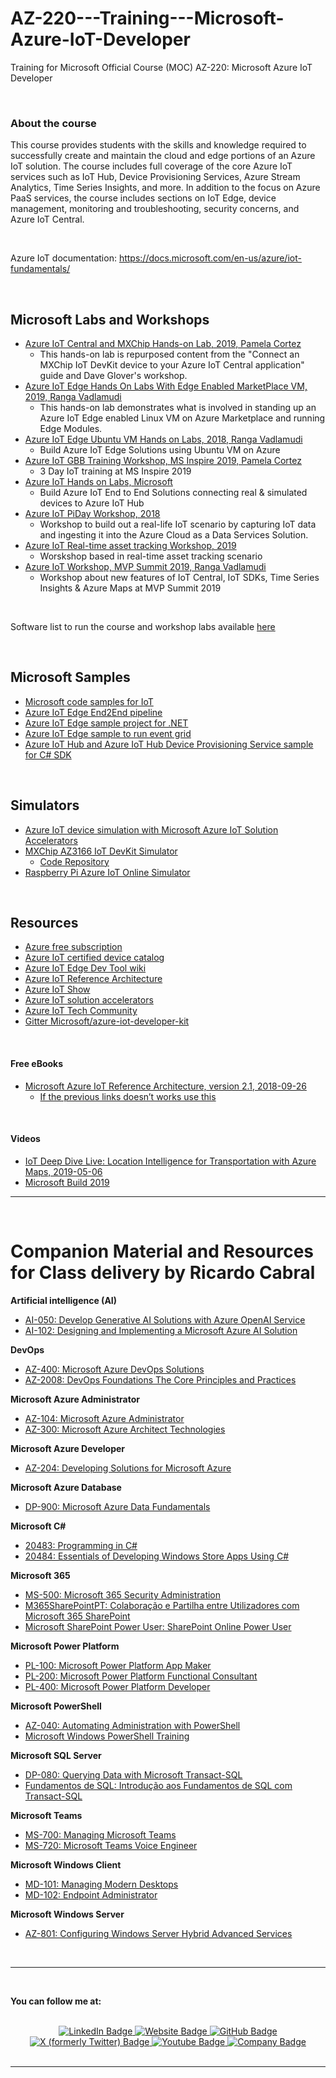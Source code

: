 # AZ-220---Training---Microsoft-Azure-IoT-Developer
Training for Microsoft Official Course (MOC) AZ-220: Microsoft Azure IoT Developer

<br>

### About the course
This course provides students with the skills and knowledge required to successfully create and maintain the cloud and edge portions of an Azure IoT solution. The course includes full coverage of the core Azure IoT services such as IoT Hub, Device Provisioning Services, Azure Stream Analytics, Time Series Insights, and more. In addition to the focus on Azure PaaS services, the course includes sections on IoT Edge, device management, monitoring and troubleshooting, security concerns, and Azure IoT Central.

<br>

Azure IoT documentation: https://docs.microsoft.com/en-us/azure/iot-fundamentals/


<br>

## Microsoft Labs and Workshops
 * [Azure IoT Central and MXChip Hands-on Lab, 2019, Pamela Cortez](https://github.com/AltaOhms/IoT-Central-HoL)
   * This hands-on lab is repurposed content from the "Connect an MXChip IoT DevKit device to your Azure IoT Central application" guide and Dave Glover's workshop.
 * [Azure IoT Edge Hands On Labs With Edge Enabled MarketPlace VM, 2019, Ranga Vadlamudi](https://github.com/rangv/azureiotedgelab)
   * This hands-on lab demonstrates what is involved in standing up an Azure IoT Edge enabled Linux VM on Azure Marketplace and running Edge Modules.
 * [Azure IoT Edge Ubuntu VM Hands on Labs, 2018, Ranga Vadlamudi](https://github.com/rangv/AzureIoTEdgeUbuntuLabs)
   * Build Azure IoT Edge Solutions using Ubuntu VM on Azure
 * [Azure IoT GBB Training Workshop, MS Inspire 2019, Pamela Cortez](https://github.com/AltaOhms/ReadyIoTWorkshop)
   * 3 Day IoT training at MS Inspire 2019
 * [Azure IoT Hands on Labs, Microsoft](https://github.com/Azure-Samples/azureiotlabs)
   * Build Azure IoT End to End Solutions connecting real & simulated devices to Azure IoT Hub
 * [Azure IoT PiDay Workshop, 2018](https://github.com/Azure/IoT-Pi-Day)
   * Workshop to build out a real-life IoT scenario by capturing IoT data and ingesting it into the Azure Cloud as a Data Services Solution.
 * [Azure IoT Real-time asset tracking Workshop, 2019](https://github.com/Azure/iot-workshop-asset-tracking)
   * Worskshop based in real-time asset tracking scenario
 * [Azure IoT Workshop, MVP Summit 2019, Ranga Vadlamudi](https://github.com/rangv/MarchWorkshop)
   * Workshop about new features of IoT Central, IoT SDKs, Time Series Insights & Azure Maps at MVP Summit 2019

 
 
 <br>

Software list to run the course and workshop labs available [here](./Lab-Setup.md)


<br>
  
## Microsoft Samples
 * [Microsoft code samples for IoT](https://docs.microsoft.com/en-us/samples/browse/?term=iot)
 * [Azure IoT Edge End2End pipeline](https://github.com/Azure-Samples/iotedge-end2end-messageflow)
 * [Azure IoT Edge sample project for .NET](https://github.com/Azure-Samples/iot-edge-sample-dotnet) 
 * [Azure IoT Edge sample to run event grid ](https://github.com/Azure-Samples/azure-iot-edge-event-grid-sample)
 * [Azure IoT Hub and Azure IoT Hub Device Provisioning Service sample for C# SDK](https://github.com/Azure-Samples/azure-iot-samples-csharp)


<br>

## Simulators
  * [Azure IoT device simulation with Microsoft Azure IoT Solution Accelerators](https://www.azureiotsolutions.com/Accelerators)
  * [MXChip AZ3166 IoT DevKit Simulator](https://azure-samples.github.io/iot-devkit-web-simulator/)
    * [Code Repository](https://github.com/Azure-Samples/iot-devkit-web-simulator)
  * [Raspberry Pi Azure IoT Online Simulator](https://azure-samples.github.io/raspberry-pi-web-simulator/)


<br>

## Resources
 * [Azure free subscription](https://azure.microsoft.com/free/)
 * [Azure IoT certified device catalog](https://catalog.azureiotsolutions.com/alldevices)
 * [Azure IoT Edge Dev Tool wiki](https://github.com/Azure/iotedgedev/wiki)
 * [Azure IoT Reference Architecture](https://aka.ms/iotrefarchitecture)
 * [Azure IoT Show](https://aka.ms/iotshow)
 * [Azure IoT solution accelerators](https://www.azureiotsolutions.com/Accelerators)
 * [Azure IoT Tech Community](https://aka.ms/iottechcommunity)
 * [Gitter Microsoft/azure-iot-developer-kit](https://gitter.im/Microsoft/azure-iot-developer-kit?at=5cf375da9b50f639356a61a7)


<br>

#### Free eBooks
 * [Microsoft Azure IoT Reference Architecture, version 2.1, 2018-09-26](http://download.microsoft.com/download/A/4/D/A4DAD253-BC21-41D3-B9D9-87D2AE6F0719/Microsoft_Azure_IoT_Reference_Architecture.pdf)
   * [If the previous links doesn’t works use this](https://aka.ms/iotrefarchitecture)


<br>
 
#### Videos
 * [IoT Deep Dive Live: Location Intelligence for Transportation with Azure Maps, 2019-05-06](https://www.youtube.com/watch?v=MJhfqC9Chjo)
 * [Microsoft Build 2019](./Microsoft-Build-2019.md)



---

<br/>

<a id="othergeneraltraining" />

# Companion Material and Resources for Class delivery by Ricardo Cabral

**Artificial intelligence (AI)**
- [AI-050: Develop Generative AI Solutions with Azure OpenAI Service](https://ai-050.rramoscabral.com/)
- [AI-102: Designing and Implementing a Microsoft Azure AI Solution](https://ai102.rramoscabral.com/)


**DevOps**
- [AZ-400: Microsoft Azure DevOps Solutions](https://az-400.rramoscabral.com/)
- [AZ-2008: DevOps Foundations The Core Principles and Practices](https://az-2008.rramoscabral.com/)


**Microsoft Azure Administrator**
- [AZ-104: Microsoft Azure Administrator](https://az-2008.rramoscabral.com/)
- [AZ-300: Microsoft Azure Architect Technologies](http://AZ-300.rramoscabral.com/)


**Microsoft Azure Developer**
- [AZ-204: Developing Solutions for Microsoft Azure](https://az-204.rramoscabral.com/)


**Microsoft Azure Database**
- [DP-900: Microsoft Azure Data Fundamentals](https://dp-900.rramoscabral.com)


**Microsoft C#**
- [20483: Programming in C#](https://github.com/rramoscabral/20483---Training---Programming-in-C-Sharp)
- [20484: Essentials of Developing Windows Store Apps Using C#](https://github.com/rramoscabral/20484---Training---Essentials-of-Developing-Windows-Store-Apps-Using-C-Sharp)


**Microsoft 365**
- [MS-500: Microsoft 365 Security Administration](https://github.com/rramoscabral/MS-500---Training---Microsoft-365-Security-Administration)
- [M365SharePointPT: Colaboração e Partilha entre Utilizadores com Microsoft 365 SharePoint](https://m365sharepointpt.rramoscabral.com/)
- [Microsoft SharePoint Power User: SharePoint Online Power User](http://msspopoweruser.rramoscabral.com/)


**Microsoft Power Platform**
- [PL-100: Microsoft Power Platform App Maker](https://pl-100.rramoscabral.com)
- [PL-200: Microsoft Power Platform Functional Consultant](https://pl-200.rramoscabral.com)
- [PL-400: Microsoft Power Platform Developer](https://pl-400.rramoscabral.com)


**Microsoft PowerShell**
- [AZ-040: Automating Administration with PowerShell](https://az040.rramoscabral.com/)
- [Microsoft Windows PowerShell Training](https://github.com/rramoscabral/MSPowerShell---Training---Microsoft-Windows-PowerShell)


**Microsoft SQL Server**
- [DP-080: Querying Data with Microsoft Transact-SQL](https://dp-080.rramoscabral.com/)
- [Fundamentos de SQL: Introdução aos Fundamentos de SQL com Transact-SQL](https://rramoscabral.github.io/Fundamentos-de-SQL/)


**Microsoft Teams**
- [MS-700: Managing Microsoft Teams](https://ms-700.rramoscabral.com/)
- [MS-720: Microsoft Teams Voice Engineer](https://ms-720.rramoscabral.com/)


**Microsoft Windows Client**
- [MD-101: Managing Modern Desktops](https://md-101.rramoscabral.com/)
- [MD-102: Endpoint Administrator](https://md-102.rramoscabral.com/)


**Microsoft Windows Server**
- [AZ-801: Configuring Windows Server Hybrid Advanced Services](https://az801.rramoscabral.com)


<br/>

---

<!-- followme -->

<a id="followme" />

<br/>

**You can follow me at:**

<br/>
<div id="badges" align="center">
  <a href="https://www.linkedin.com/in/rrcabral">
    <img src="https://img.shields.io/badge/LinkedIn-blue?style=for-the-badge&logo=linkedin&logoColor=white" alt="LinkedIn Badge"/>
  </a>
   <a href="https://www.rramoscabral.com">
    <img src="https://img.shields.io/badge/Website-blue?style=for-the-badge&logo=website&logoColor=white" alt="Website Badge"/>
  </a>
  <a href="https://github.com/rramoscabral/">
    <img src="https://img.shields.io/badge/GitHub-blue?style=for-the-badge&logo=github&logoColor=white" alt="GitHub Badge"/>
  </a>
  <a href="https://twitter.com/rramoscabral">
    <img src="https://img.shields.io/badge/Twitter-blue?style=for-the-badge&logo=x&logoColor=white" alt="X (formerly Twitter) Badge"/>
  </a>
  <a href="https://www.youtube.com/channel/UCKClueNUPLPluB6WIY3Joug">
    <img src="https://img.shields.io/badge/Youtube-blue?style=for-the-badge&logo=youtube&logoColor=white" alt="Youtube Badge"/>
  </a>
  <a href="https://www.nworkit.pt">
    <img src="https://img.shields.io/badge/Company-blue?style=for-the-badge&logo=website&logoColor=white" alt="Company Badge"/>
  </a>
</div>

<br/>

---

<br/>

